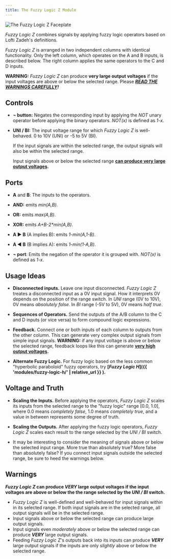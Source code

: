 ```yaml
---
title: The Fuzzy Logic Z Module
---
```

<img class="faceplate" src="fuzzy-logic-z.svg" alt="The Fuzzy Logic Z Faceplate" />

_Fuzzy Logic Z_ combines signals by applying fuzzy logic operators
based on Lofti Zadeh's definitions.

_Fuzzy Logic Z_ is arranged in two independent columns
with identical functionality.
Only the left column, which operates on the A and B inputs, is described below.
The right column applies the same operators to the C and D inputs.

**WARNING:**
_Fuzzy Logic Z_
can produce **very large output voltages**
if the input voltages
are above or below the selected range.
Please ***[READ THE WARNINGS CAREFULLY](#warnings)!***

## Controls
- **¬ button:**
  Negates the corresponding input
  by applying the _NOT_ unary operator
  before applying the binary operators.
  _NOT(x)_ is defined as _1-x_.

- **UNI / BI:**
    The input voltage range for which _Fuzzy Logic Z_ is well-behaved.
    0 to 10V (UNI)
    or -5 to 5V (BI).

    If the input signals are within the selected range,
    the output signals will also be within the selected range.

    Input signals
    above or below the selected range
    **[can produce very large output voltages](#warnings).**

## Ports
- **A** and **B**:
    The inputs to the operators.

- **AND:**
  emits _min(A,B)_.

- **OR:**
  emits _max(A,B)_.

- **XOR:**
  emits _A+B-2*min(A,B)_.

- **A &#x25b6; B** (A implies B):
  emits _1-min(A,1-B)_.

- **A &#x25c0; B** (B implies A):
  emits _1-min(1-A,B)_.

- **¬ port**:
  Emits the negation of the operator it is grouped with.
  _NOT(x)_ is defined as _1-x_.

## Usage Ideas

- **Disconnected inputs.**
  Leave one input disconnected.
  _Fuzzy Logic Z_ treates a disconnected input
  as a 0V input signal.
  How it interprets 0V depends on the position of the range switch.
  In _UNI_ range (0V to 10V),
  0V means _absolutely false._
  In _BI_ range (-5V to 5V),
  0V means _half true_.

- **Sequences of Operators.**
  Send the outputs of the A/B column
  to the C and D inputs
  (or vice versa)
  to form compound logic expressions.

- **Feedback.**
  Connect one or both inputs of each column
  to outputs from the other column.
  This can generate very complex output signals
  from simple input signals.
  **WARNING:**
  if any input voltage is above or below the selected range,
  feedback loops like this can generate
  **[very high output voltages](#warnings).**

- **Alternate Fuzzy Logic.**
  For fuzzy logic based on the less common "hyperbolic paraboloid" fuzzy operators,
  try **[_Fuzzy Logic H_]({{ 'modules/fuzzy-logic-h/' | relative_url }} ).**

## Voltage and Truth

- **Scaling the Inputs.**
  Before applying the operators,
  _Fuzzy Logic Z_ scales its inputs
  from the selected range
  to the "fuzzy logic" range \[0.0, 1.0\],
  where 0.0 means _completely false_,
  1.0 means _completely true_,
  and a value in between
  represents some degree of truth.

- **Scaling the Outputs.**
  After applying the fuzzy logic operators,
  _Fuzzy Logic Z_ scales each result
  to the range selected by the _UNI / BI_ switch.

- It may be interesting to consider
  the meaning
  of signals above or below the selected input range.
  More true than absolutely true?
  More false than absolutely false?
  If you connect input signals outside the selected range,
  be sure to heed the warnings below.

## Warnings

**_Fuzzy Logic Z_ can produce _VERY_ large output voltages
if the input voltages are above or below
the the range selected by the _UNI / BI_ switch.**

- _Fuzzy Logic Z_
  is well-defined and well-behaved for input signals
  within in its selected range.
  If both input signals are in the selected range,
  all output signals will be in the selected range.
- Input signals above or below the selected range
  can produce large output signals.
- Input signals even _moderately_ above or below the selected range
  can produce ***VERY*** large output signals.
- Feeding _Fuzzy Logic Z_'s outputs
  back into its inputs
  can produce ***VERY*** large output signals
  if the inputs are only _slightly_
  above or below the selected range.
  
